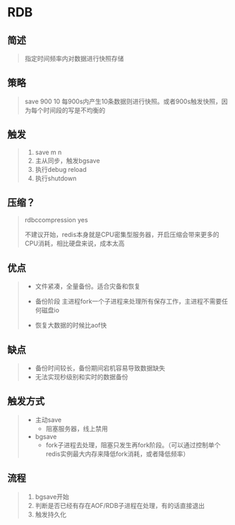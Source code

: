 # RDB

## 简述

> 指定时间频率内对数据进行快照存储

## 策略

> save 900 10 每900s内产生10条数据则进行快照。或者900s触发快照，因为每个时间段的写是不均衡的

## 触发

> 1. save m n
> 2. 主从同步，触发bgsave
> 3. 执行debug reload
> 4. 执行shutdown

## 压缩？

> rdbccompression yes
>
> 不建议开始，redis本身就是CPU密集型服务器，开启压缩会带来更多的CPU消耗，相比硬盘来说，成本太高

## 优点

> * 文件紧凑，全量备份。适合灾备和恢复
>
> * 备份阶段 主进程fork一个子进程来处理所有保存工作，主进程不需要任何磁盘io
>
> * 恢复大数据的时候比aof快

## 缺点

> * 备份时间较长，备份期间宕机容易导致数据缺失
> * 无法实现秒级别和实时的数据备份

## 触发方式

> * 主动save
>   * 阻塞服务器，线上禁用
> * bgsave 
>   * fork子进程去处理，阻塞只发生再fork阶段。（可以通过控制单个redis实例最大内存来降低fork消耗，或者降低频率）

## 流程

> 1. bgsave开始
> 2. 判断是否已经有存在AOF/RDB子进程在处理，有的话直接退出
> 3. 触发持久化



